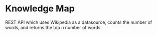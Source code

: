 # Knowledge Map

REST API which uses Wikipedia as a datasource, counts the number of words, and returns the top n number of words
